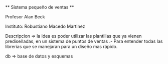 ** Sistema pequeño de ventas ** 

Profesor Alan Beck

Instituto: Robustiano Macedo Martinez

Descripcion => la idea es poder utilizar las plantillas que ya vienen prediseñadas, en un sistema de puntos de ventas .- 
Para entender todas las librerias que se manejaran para un diseño mas rápido.

db => base de datos y esquemas
